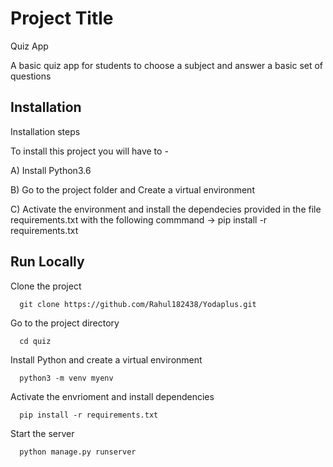 
# Project Title

Quiz App

A basic quiz app for students to choose a subject and answer a basic set of questions




## Installation

Installation steps

To install this project you will have to -

A) Install Python3.6

B) Go to the project folder and Create a virtual environment

C) Activate the environment and install the dependecies provided in the file requirements.txt with the following commmand -> 
    pip install -r requirements.txt


## Run Locally

Clone the project

```
  git clone https://github.com/Rahul182438/Yodaplus.git
```

Go to the project directory

```
  cd quiz
```


Install Python and create a virtual environment

```
  python3 -m venv myenv
```

Activate the envrioment and install dependencies

```
  pip install -r requirements.txt
```

Start the server

```
  python manage.py runserver
```

  